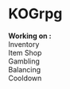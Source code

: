 # KOGrpg
<strong>Working on :</strong><br>
  Inventory<br>
  Item Shop<br>
  Gambling<br>
  Balancing<br>
  Cooldown
